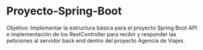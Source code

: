 # Proyecto-Spring-Boot
Objetivo: Implementar la estructura básica para el proyecto Spring Boot API e implementación de los RestController para recibir y responder las peticiones al servidor back end dentro del proyecto Agencia de Viajes.
